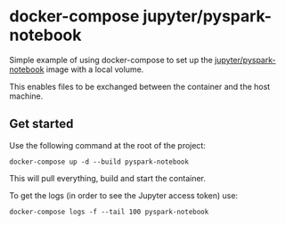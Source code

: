 # docker-compose jupyter/pyspark-notebook

Simple example of using docker-compose to set up the
[jupyter/pyspark-notebook](https://github.com/jupyter/docker-stacks/tree/master/pyspark-notebook) image with a local volume.

This enables files to be exchanged between the container
and the host machine.

## Get started

Use the following command at the root of the project:

```
docker-compose up -d --build pyspark-notebook
```

This will pull everything, build and start the container.

To get the logs (in order to see the Jupyter access token) use:

```
docker-compose logs -f --tail 100 pyspark-notebook
```
